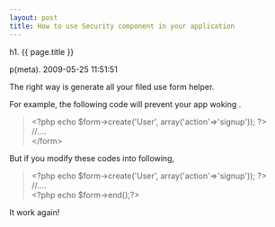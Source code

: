 ```yaml
---
layout: post
title: How to use Security component in your application
---
```


h1. {{ page.title }} 

p(meta). 2009-05-25 11:51:51

The right way is generate all your filed use form helper.

For example, the following code will prevent your app woking .
<blockquote>
<div>&lt;?php echo $form-&gt;create('User', array('action'=&gt;'signup')); ?&gt;</div>
<div>//....</div>
<div>&lt;/form&gt;</div></blockquote>
<div></div>
<div>But if you modify these codes into following,</div>
<div></div>
<div>
<blockquote>
<div>&lt;?php echo $form-&gt;create('User', array('action'=&gt;'signup')); ?&gt;</div>
<div>//....</div>
<div>&lt;?php echo $form-&gt;end();?&gt;</div></blockquote>
<div>It work again!</div>
</div>